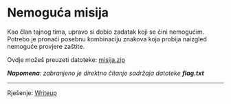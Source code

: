 # Nemoguća misija

Kao član tajnog tima, upravo si dobio zadatak koji se čini nemogućim. 
Potrebo je pronaći posebnu kombinaciju znakova koja probija naizgled nemoguće provjere zaštite.

Ovdje možeš preuzeti datoteke: [misija.zip](https://github.com/fnovak22/ctf-zavrsni/raw/refs/heads/main/Zadaci/Misc/Nemoguca%20misija/Datoteke/misija.zip)

_**Napomena**: zabranjeno je direktno čitanje sadržaja datoteke **flag.txt**_

---

Rješenje: [Writeup](https://github.com/fnovak22/ctf-zavrsni/tree/main/Zadaci/Misc/Nemoguca%20misija/Writeup)
